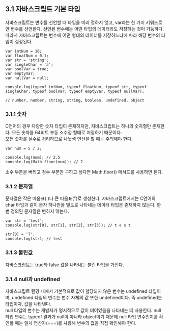 ## 3.1 자바스크립트 기본 타입 
자바스크립트는 변수를 선언할 때 타입을 미리 정하지 않고, var라는 한 가지 키워드로만 변수를 선언한다. 선언된 변수에는 어떤 타입의 데이터라도 저장하는 것이 가능하다.  
따라서 자바스크립트는 변수에 어떤 형태의 데이터를 저장하느냐에 따라 해당 변수의 타입이 결정된다. 

    var intNum = 10;
    var floatNum = 0.1;
    var str = 'string';
    var singleChar = 'a';
    var boolVar = true;
    var emptyVar;
    var nullVar = null;

    console.log(typeof intNum, typeof floatNum, typeof str, typeof singleChar, typeof boolVar, typeof emptyVar, typeof nullVar);

    // number, number, string, string, boolean, undefined, object

### 3.1.1 숫자 
C언어의 경우 다양한 숫자 타입이 존재하지만, 자바스크립트는 하나의 숫자형만 존재한다. 모든 숫자를 64비트 부동 소수점 형태로 저장하기 때문이다.  
모든 숫자를 실수로 처리하므로 나눗셈 연산을 할 때는 주의해야 한다.

    var num = 5 / 2;

    console.log(num); // 2.5
    console.log(Math.floor(num)); // 2

소수 부분을 버리고 정수 부분만 구하고 싶다면 Math.floor() 메서드를 사용하면 된다. 

### 3.1.2 문자열
문자열은 작은 따옴표(')나 큰 따옴표(")로 생성한다. 자바스크립트에서는 C언어의 char 타입과 같이 문자 하나만을 별도로 나타내는 데이터 타입은 존재하지 않는다. 
한 번 정의된 문자열은 변하지 않는다. 

    var str = 'test';
    console.log(str[0], str[1], str[2], str[3]); // t e s t

    str[0] = 'T';
    console.log(str); // test

### 3.1.3 불린값 
자바스크립트는 true와 false 값을 나타내는 불린 타입을 가진다. 

### 3.1.4 null과 undefined 
자바스크립트 환경 내에서 기본적으로 값이 할당되지 않은 변수는 undefined 타입이며, undefined 타입의 변수는 변수 자체의 값 또한 undefined이다.
즉 undefined는 타입이자, 값을 나타낸다.  
null 타입의 변수는 개발자가 명시적으로 값이 비어있음을 나타내는 데 사용한다. null 타입 변수는 typeof 결과가 null이 아니라 object이기 때문에 null 타입 변수인지를 확인할 때는 일치 연산자(===)를 사용해 변수의 값을 직접 확인해야 한다.
